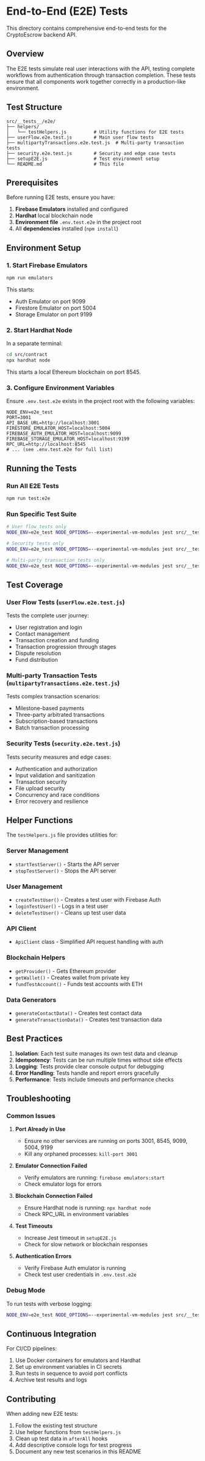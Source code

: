 # End-to-End (E2E) Tests

This directory contains comprehensive end-to-end tests for the CryptoEscrow backend API.

## Overview

The E2E tests simulate real user interactions with the API, testing complete workflows from authentication through transaction completion. These tests ensure that all components work together correctly in a production-like environment.

## Test Structure

```
src/__tests__/e2e/
├── helpers/
│   └── testHelpers.js          # Utility functions for E2E tests
├── userFlow.e2e.test.js        # Main user flow tests
├── multipartyTransactions.e2e.test.js  # Multi-party transaction tests
├── security.e2e.test.js        # Security and edge case tests
├── setupE2E.js                 # Test environment setup
└── README.md                   # This file
```

## Prerequisites

Before running E2E tests, ensure you have:

1. **Firebase Emulators** installed and configured
2. **Hardhat** local blockchain node
3. **Environment file** `.env.test.e2e` in the project root
4. All **dependencies** installed (`npm install`)

## Environment Setup

### 1. Start Firebase Emulators

```bash
npm run emulators
```

This starts:
- Auth Emulator on port 9099
- Firestore Emulator on port 5004
- Storage Emulator on port 9199

### 2. Start Hardhat Node

In a separate terminal:

```bash
cd src/contract
npx hardhat node
```

This starts a local Ethereum blockchain on port 8545.

### 3. Configure Environment Variables

Ensure `.env.test.e2e` exists in the project root with the following variables:

```env
NODE_ENV=e2e_test
PORT=3001
API_BASE_URL=http://localhost:3001
FIRESTORE_EMULATOR_HOST=localhost:5004
FIREBASE_AUTH_EMULATOR_HOST=localhost:9099
FIREBASE_STORAGE_EMULATOR_HOST=localhost:9199
RPC_URL=http://localhost:8545
# ... (see .env.test.e2e for full list)
```

## Running the Tests

### Run All E2E Tests

```bash
npm run test:e2e
```

### Run Specific Test Suite

```bash
# User flow tests only
NODE_ENV=e2e_test NODE_OPTIONS=--experimental-vm-modules jest src/__tests__/e2e/userFlow.e2e.test.js

# Security tests only
NODE_ENV=e2e_test NODE_OPTIONS=--experimental-vm-modules jest src/__tests__/e2e/security.e2e.test.js

# Multi-party transaction tests only
NODE_ENV=e2e_test NODE_OPTIONS=--experimental-vm-modules jest src/__tests__/e2e/multipartyTransactions.e2e.test.js
```

## Test Coverage

### User Flow Tests (`userFlow.e2e.test.js`)

Tests the complete user journey:
- User registration and login
- Contact management
- Transaction creation and funding
- Transaction progression through stages
- Dispute resolution
- Fund distribution

### Multi-party Transaction Tests (`multipartyTransactions.e2e.test.js`)

Tests complex transaction scenarios:
- Milestone-based payments
- Three-party arbitrated transactions
- Subscription-based transactions
- Batch transaction processing

### Security Tests (`security.e2e.test.js`)

Tests security measures and edge cases:
- Authentication and authorization
- Input validation and sanitization
- Transaction security
- File upload security
- Concurrency and race conditions
- Error recovery and resilience

## Helper Functions

The `testHelpers.js` file provides utilities for:

### Server Management
- `startTestServer()` - Starts the API server
- `stopTestServer()` - Stops the API server

### User Management
- `createTestUser()` - Creates a test user with Firebase Auth
- `loginTestUser()` - Logs in a test user
- `deleteTestUser()` - Cleans up test user data

### API Client
- `ApiClient` class - Simplified API request handling with auth

### Blockchain Helpers
- `getProvider()` - Gets Ethereum provider
- `getWallet()` - Creates wallet from private key
- `fundTestAccount()` - Funds test accounts with ETH

### Data Generators
- `generateContactData()` - Creates test contact data
- `generateTransactionData()` - Creates test transaction data

## Best Practices

1. **Isolation**: Each test suite manages its own test data and cleanup
2. **Idempotency**: Tests can be run multiple times without side effects
3. **Logging**: Tests provide clear console output for debugging
4. **Error Handling**: Tests handle and report errors gracefully
5. **Performance**: Tests include timeouts and performance checks

## Troubleshooting

### Common Issues

1. **Port Already in Use**
   - Ensure no other services are running on ports 3001, 8545, 9099, 5004, 9199
   - Kill any orphaned processes: `kill-port 3001`

2. **Emulator Connection Failed**
   - Verify emulators are running: `firebase emulators:start`
   - Check emulator logs for errors

3. **Blockchain Connection Failed**
   - Ensure Hardhat node is running: `npx hardhat node`
   - Check RPC_URL in environment variables

4. **Test Timeouts**
   - Increase Jest timeout in `setupE2E.js`
   - Check for slow network or blockchain responses

5. **Authentication Errors**
   - Verify Firebase Auth emulator is running
   - Check test user credentials in `.env.test.e2e`

### Debug Mode

To run tests with verbose logging:

```bash
NODE_ENV=e2e_test NODE_OPTIONS=--experimental-vm-modules jest src/__tests__/e2e/ --verbose --detectOpenHandles
```

## Continuous Integration

For CI/CD pipelines:

1. Use Docker containers for emulators and Hardhat
2. Set up environment variables in CI secrets
3. Run tests in sequence to avoid port conflicts
4. Archive test results and logs

## Contributing

When adding new E2E tests:

1. Follow the existing test structure
2. Use helper functions from `testHelpers.js`
3. Clean up test data in `afterAll` hooks
4. Add descriptive console logs for test progress
5. Document any new test scenarios in this README 